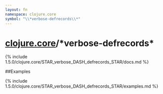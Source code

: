 ```yaml
---
layout: fn
namespace: clojure.core
symbol: "\\*verbose-defrecords\\*"
---
```


# [clojure.core](../)/\*verbose-defrecords\*

{% include 1.5.0/clojure.core/STAR_verbose_DASH_defrecords_STAR/docs.md %}

##Examples

{% include 1.5.0/clojure.core/STAR_verbose_DASH_defrecords_STAR/examples.md %}

